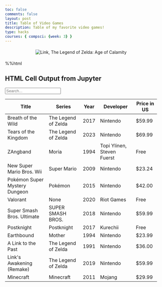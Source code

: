 ```yaml
---
toc: false
comments: false
layout: post
title: Table of Video Games
description: Table of my favorite video games!
type: hacks
courses: { compsci: {week: 3} }
---
```


<div style="text-align: center; margin-top: 20px; margin-bottom: 20px;">
  <img src="{{site.baseurl}}/images/observantlink.gif" alt="Link, The Legend of Zelda: Age of Calamity" />
</div>  

%%html

<h2>HTML Cell Output from Jupyter</h2>

<input type="text" id="search-input" placeholder="Search...">

<script>
  document.getElementById('search-input').addEventListener('input', function () {
    var searchValue = this.value.toLowerCase();
    var table = document.getElementById('game-table');
    var rows = table.getElementsByTagName('tr');
    
    for (var i = 1; i < rows.length; i++) { // Start from 1 to skip the header row
      var row = rows[i];
      var cells = row.getElementsByTagName('td');
      var found = false;

      for (var j = 0; j < cells.length; j++) {
        var cellText = cells[j].textContent.toLowerCase();

        if (cellText.includes(searchValue)) {
          found = true;
          break; // Break the inner loop if a match is found in any cell
        }
      }

      if (found) {
        row.style.display = ''; // Show the row if a match is found
      } else {
        row.style.display = 'none'; // Hide the row if no match is found
      }
    }
  });
</script>

<table id="game-table" class="table">
    <thead>
        <tr>
            <th>Title</th>
            <th>Series</th>
            <th>Year</th>
            <th>Developer</th>
            <th>Price in US</th>
        </tr>
    </thead>
    <tbody>
        <tr>
            <td>Breath of the Wild</td>
            <td>The Legend of Zelda</td>
            <td>2017</td>
            <td>Nintendo</td>
            <td>$59.99</td>
        </tr>
        <tr>
            <td>Tears of the Kingdom</td>
            <td>The Legend of Zelda</td>
            <td>2023</td>
            <td>Nintendo</td>
            <td>$69.99</td>
        </tr>
        <tr>
            <td>ZAngband</td>
            <td>Moria</td>
            <td>1994</td>
            <td>Topi Ylinen, Steven Fuerst</td>
            <td>Free</td>
        </tr>
        <tr>
            <td>New Super Mario Bros. Wii</td>
            <td>Super Mario</td>
            <td>2009</td>
            <td>Nintendo</td>
            <td>$23.24</td>
        </tr>
        <tr>
            <td>Pokémon Super Mystery Dungeon</td>
            <td>Pokémon</td>
            <td>2015</td>
            <td>Nintendo</td>
            <td>$42.00</td>
        </tr>
        <tr>
            <td>Valorant</td>
            <td>None</td>
            <td>2020</td>
            <td>Riot Games</td>
            <td>Free</td>
        </tr>
        <tr>
            <td>Super Smash Bros. Ultimate</td>
            <td>SUPER SMASH BROS.</td>
            <td>2018</td>
            <td>Nintendo</td>
            <td>$59.99</td>
        </tr>
        <tr>
            <td>Postknight</td>
            <td>Postknight</td>
            <td>2017</td>
            <td>Kurechii</td>
            <td>Free</td>
        </tr>
        <tr>
            <td>Earthbound</td>
            <td>Mother</td>
            <td>1994</td>
            <td>Nintendo</td>
            <td>$23.99</td>
        </tr>
        <tr>
            <td>A Link to the Past</td>
            <td>The Legend of Zelda</td>
            <td>1991</td>
            <td>Nintendo</td>
            <td>$36.00</td>
        </tr>
        <tr>
            <td>Link's Awakening (Remake)</td>
            <td>The Legend of Zelda</td>
            <td>2019</td>
            <td>Nintendo</td>
            <td>$59.99</td>
        </tr>
        <tr>
            <td>Minecraft</td>
            <td>Minecraft</td>
            <td>2011</td>
            <td>Mojang</td>
            <td>$29.99</td>
        </tr>
    </tbody>
</table>